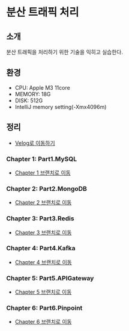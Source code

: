 # 분산 트래픽 처리

## 소개
 분산 트래픽을 처리하기 위한 기술을 익히고 실습한다. 

## 환경

- CPU: Apple M3 11core
- MEMORY: 18G
- DISK: 512G
- IntelliJ memory setting(-Xmx4096m)

## 정리
- [Velog로 이동하기](https://velog.io/@rlaejrqo465/posts)

### Chapter 1: Part1.MySQL
-  [Chapter 1 브랜치로 이동](https://github.com/GiWoonHwang/Traffic/tree/Part1.MySQL)

### Chapter 2: Part2.MongoDB
-  [Chapter 2 브랜치로 이동](https://github.com/GiWoonHwang/Traffic/tree/Part2.MongoDB)

### Chapter 3: Part3.Redis
-  [Chapter 3 브랜치로 이동](https://github.com/GiWoonHwang/Traffic/tree/Part3.Redis)

### Chapter 4: Part4.Kafka
-  [Chapter 4 브랜치로 이동](https://github.com/GiWoonHwang/Traffic/tree/Part4.Kafka)

### Chapter 5: Part5.APIGateway
-  [Chapter 5 브랜치로 이동](https://github.com/GiWoonHwang/Traffic/tree/Part5.APIGateway)

### Chapter 6: Part6.Pinpoint
-  [Chapter 6 브랜치로 이동](https://github.com/GiWoonHwang/Traffic/tree/Part6.Pinpoint)








